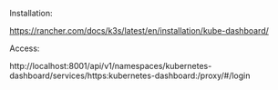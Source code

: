 Installation:

https://rancher.com/docs/k3s/latest/en/installation/kube-dashboard/

Access:

http://localhost:8001/api/v1/namespaces/kubernetes-dashboard/services/https:kubernetes-dashboard:/proxy/#/login